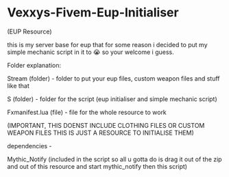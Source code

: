 # Vexxys-Fivem-Eup-Initialiser
 (EUP Resource)



this is my server base for eup that for some reason i decided to put my simple mechanic script in it to :sob: so your welcome i guess.




Folder explanation:


Stream (folder)  - folder to put your eup files, custom weapon files and stuff like that

S (folder)  -  folder for the script (eup initialiser and simple mechanic script)

Fxmanifest.lua (file)   - file for the whole resource to work



(IMPORTANT, THIS DOENST INCLUDE CLOTHING FILES OR CUSTOM WEAPON FILES THIS IS JUST A RESOURCE TO INITIALISE THEM)


dependencies -

Mythic_Notify (included in the script so all u gotta do is drag it out of the zip and out of this resource and start mythic_notify then this script)
